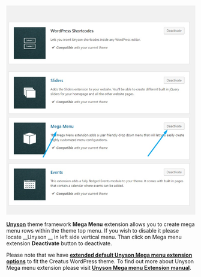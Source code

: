 <div class="thz-lightbox-gallery" markdown="1">
<div class="thz-doc-image max">
<a class="thz-lightbox mfp-image" href="../../docs-media/mega-menu-extension.jpg" data-mfp-title="Creatus WordPress Theme Unyson Mega Menu extension" data-modal-size="large">
	<img src="../../docs-media/mega-menu-extension.jpg" alt="Creatus WordPress Theme Unyson Mega Menu extension" />
</a>
</div>

<div id="search" markdown="1">

<a href="http://unyson.io/" target="_blank">__Unyson__</a> theme framework __Mega Menu__ extension allows you to create mega menu rows within the theme top menu. If you wish to disable it please locate __Unyson __ in left side vertical menu. Than click on Mega menu extension __Deactivate__ button to deactivate. 

Please note that we have <a href="https://themezly.com/docs/navigation-menu-options/">__extended default Unyson Mega menu extension options__</a> to fit the Creatus WordPress theme. To find out more about Unyson Mega menu extension please visit <a href="http://manual.unyson.io/en/latest/extension/megamenu/" target="_blank">__Unyson Mega menu Extension manual__</a>.

</div>

</div>